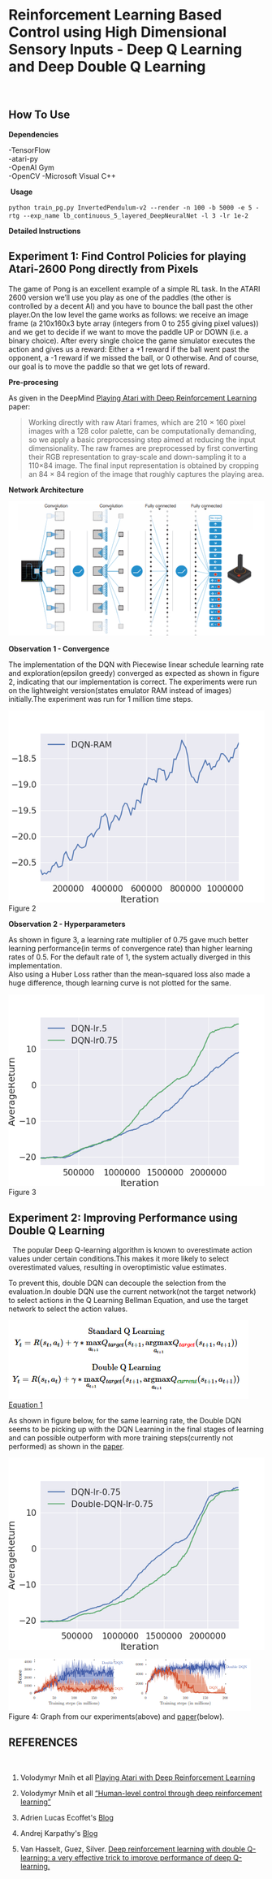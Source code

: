 Reinforcement Learning Based Control using High Dimensional Sensory Inputs - Deep Q Learning and Deep Double Q Learning
============================================================================================




 
## How To Use


**Dependencies**

-TensorFlow   
-atari-py  
-OpenAI Gym  
-OpenCV
-Microsoft Visual C++ 

 **Usage**

```
python train_pg.py InvertedPendulum-v2 --render -n 100 -b 5000 -e 5 -rtg --exp_name lb_continuous_5_layered_DeepNeuralNet -l 3 -lr 1e-2
```

**Detailed Instructions**
 
## Experiment 1: Find Control Policies for playing Atari-2600 Pong directly from Pixels 

The game of Pong is an excellent example of a simple RL task. In the ATARI 2600 version we’ll use you play as one of the paddles (the other is controlled by a decent AI) and you have to bounce the ball past the other player.On the low level the game works as follows: we receive an image frame (a 210x160x3 byte array (integers from 0 to 255 giving pixel values)) and we get to decide if we want to move the paddle UP or DOWN (i.e. a binary choice). After every single choice the game simulator executes the action and gives us a reward: Either a +1 reward if the ball went past the opponent, a -1 reward if we missed the ball, or 0 otherwise. And of course, our goal is to move the paddle so that we get lots of reward.


**Pre-procesing**

As given in the DeepMind [Playing Atari with Deep Reinforcement Learning](https://www.cs.toronto.edu/~vmnih/docs/dqn.pdf) paper:
>Working directly with raw Atari frames, which are 210 × 160 pixel images with a 128 color palette,
can be computationally demanding, so we apply a basic preprocessing step aimed at reducing the
input dimensionality. The raw frames are preprocessed by first converting their RGB representation
to gray-scale and down-sampling it to a 110×84 image. The final input representation is obtained by
cropping an 84 × 84 region of the image that roughly captures the playing area.

**Network Architecture**

![](Images/architecture.png)

**Observation 1 - Convergence**

The implementation of the DQN with Piecewise linear schedule learning rate and exploration(epsilon greedy) converged as expected as shown in figure 2, indicating that our implementation is correct. The experiments were run on the lightweight version(states emulator RAM instead of images) initially.The experiment was run for 1 million time steps. 

![](Images/ram.png)
Figure 2

**Observation 2 - Hyperparameters**

As shown in figure 3, a learning rate multiplier of 0.75 gave much better learning performance(in terms of convergence rate) than higher learning rates of 0.5. For the default rate of 1, the system actually diverged in this implementation.  
 Also using a Huber Loss rather than the mean-squared loss also made a huge difference, though learning curve is not plotted for the same.

![](Images/learning_rate.png)
Figure 3

## Experiment 2: Improving Performance using Double Q Learning
 
The popular Deep Q-learning algorithm is known to overestimate
action values under certain conditions.This makes it more likely to select overestimated
values, resulting in overoptimistic value estimates. 

To prevent
this, double DQN can decouple the selection from the evaluation.In double DQN use the current network(not the target network) to select actions in the Q Learning Bellman Equation, and use the target network to select the action values.  

![](Images/eqDDQN.png)
[Equation 1](https://docs.google.com/document/d/1Iw_TUijQ-C6F0M3mWWco8_rDiuEblKvtr8mCB3ITLas/edit#bookmark=id.o1wk0u1ffpzv)

As shown in figure below, for the same learning rate, the Double DQN seems to be picking up with the DQN Learning in the final stages of learning and can possible outperform with more training steps(currently not performed) as shown in the [paper](file:///C:/Users/DELL/Downloads/12389-55999-1-PB.pdf). 


![](Images/DoubleQ.png)


![](Images/ddqn-paper.png)
Figure 4: Graph from our experiments(above) and [paper](file:///C:/Users/DELL/Downloads/12389-55999-1-PB.pdf)(below).

## REFERENCES

 

1. Volodymyr Mnih et all [Playing Atari with Deep Reinforcement Learning](https://www.cs.toronto.edu/~vmnih/docs/dqn.pdf) 

2. Volodymyr Mnih et all [“Human-level control through deep reinforcement
learning”](
https://storage.googleapis.com/deepmind-data/assets/papers/DeepMindNature14236Paper.pdf)

3. Adrien Lucas Ecoffet's [Blog](https://becominghuman.ai/lets-build-an-atari-ai-part-1-dqn-df57e8ff3b26)

4. Andrej Karpathy's [Blog](http://karpathy.github.io/2016/05/31/rl/)

5. Van Hasselt, Guez, Silver. [Deep reinforcement learning with double Q-learning: a
very effective trick to improve performance of deep Q-learning.](file:///C:/Users/DELL/Downloads/12389-55999-1-PB.pdf)

 

 

 

 

 

 

 

 

 

 

 

 

 

 

 

 

 

 

 

 

 

 

 

 

 

 

 

 

 

 

 

 

 

 

 

 

 

 

 

 

 

### References

1.  Mnih, Volodymyr, et al. "Human-level control through deep reinforcement
    learning." *Nature* 518.7540 (2015): 529.

2.  CS 294: Deep Reinforcement Learning - Fall 2017 UCB

 

 

 

 
